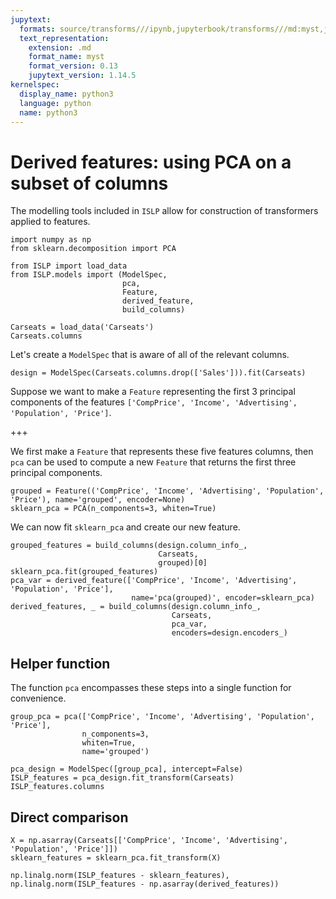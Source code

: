 ```yaml
---
jupytext:
  formats: source/transforms///ipynb,jupyterbook/transforms///md:myst,jupyterbook/transforms///ipynb
  text_representation:
    extension: .md
    format_name: myst
    format_version: 0.13
    jupytext_version: 1.14.5
kernelspec:
  display_name: python3
  language: python
  name: python3
---
```


# Derived features: using PCA on a subset of columns

The modelling tools included in `ISLP` allow for
construction of transformers applied to features.

```{code-cell} ipython3
import numpy as np
from sklearn.decomposition import PCA

from ISLP import load_data
from ISLP.models import (ModelSpec, 
                         pca, 
                         Feature, 
                         derived_feature,
                         build_columns)
```

```{code-cell} ipython3
Carseats = load_data('Carseats')
Carseats.columns
```

Let's create a `ModelSpec` that is aware of all of the relevant columns.

```{code-cell} ipython3
design = ModelSpec(Carseats.columns.drop(['Sales'])).fit(Carseats)
```

Suppose we want to make a `Feature` representing the first 3 principal components of the
 features `['CompPrice', 'Income', 'Advertising', 'Population', 'Price']`.

+++

We first make a `Feature` that represents these five features columns, then `pca`
can be used to compute a new `Feature` that returns the first three principal components.

```{code-cell} ipython3
grouped = Feature(('CompPrice', 'Income', 'Advertising', 'Population', 'Price'), name='grouped', encoder=None)
sklearn_pca = PCA(n_components=3, whiten=True)
```

We can now fit `sklearn_pca` and create our new feature.

```{code-cell} ipython3
grouped_features = build_columns(design.column_info_,
                                 Carseats,
                                 grouped)[0]
sklearn_pca.fit(grouped_features) 
pca_var = derived_feature(['CompPrice', 'Income', 'Advertising', 'Population', 'Price'],
                           name='pca(grouped)', encoder=sklearn_pca)
derived_features, _ = build_columns(design.column_info_,
                                    Carseats, 
                                    pca_var,
                                    encoders=design.encoders_)
```

## Helper function

The function `pca` encompasses these steps into a single function for convenience.

```{code-cell} ipython3
group_pca = pca(['CompPrice', 'Income', 'Advertising', 'Population', 'Price'], 
                n_components=3, 
                whiten=True, 
                name='grouped')
```

```{code-cell} ipython3
pca_design = ModelSpec([group_pca], intercept=False)
ISLP_features = pca_design.fit_transform(Carseats)
ISLP_features.columns
```

## Direct comparison

```{code-cell} ipython3
X = np.asarray(Carseats[['CompPrice', 'Income', 'Advertising', 'Population', 'Price']])
sklearn_features = sklearn_pca.fit_transform(X)
```

```{code-cell} ipython3
np.linalg.norm(ISLP_features - sklearn_features), np.linalg.norm(ISLP_features - np.asarray(derived_features))
```

